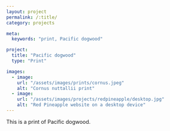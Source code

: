 ```yaml
---
layout: project
permalink: /:title/
category: projects

meta:
  keywords: "print, Pacific dogwood"

project:
  title: "Pacific dogwood"
  type: "Print"

images:
  - image:
    url: "/assets/images/prints/cornus.jpeg"
    alt: "Cornus nuttallii print"
  - image:
    url: "/assets/images/projects/redpineapple/desktop.jpg"
    alt: "Red Pineapple website on a desktop device"
---
```

<p>This is a print of Pacific dogwood.</p>